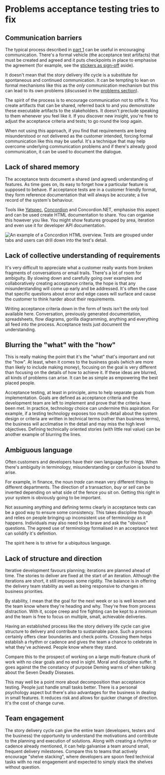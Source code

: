 # Problems acceptance testing tries to fix

## Communication barriers

The typical process described in [part 1](#part1) can be useful in encouraging communication. There's a formal vehicle (the acceptance test artifacts) that must be created and agreed and it puts checkpoints in place to emphasise the agreement (for example, see the [stickers as sign-off](#stickers-as-sign-off-aside) aside).

It doesn't mean that the story delivery life cycle is a substitute for spontaneous and continued communication. It can be tempting to lean on formal mechanisms like this as the _only_ communication mechanism but this can lead to its own problems (discussed in the [problems section](#problems-it-can-cause)).

The spirit of the process is to encourage communication not to stifle it. You create artifacts that can be shared, referred back to and you demonstrate these executable artifacts to the stakeholders. It doesn't preclude speaking to them whenever you feel like it. If you discover new insight, you're free to adjust the acceptance criteria and tests; to go round the loop again.

When not using this approach, if you find that requirements are being misunderstood or not delivered as the customer intended, forcing formal communication like this may be useful. It's a technique that may help overcome underlying communication problems and if there's already good communication, it can be used to document the dialogue.



## Lack of shared memory

The acceptance tests document a shared (and agreed) understanding of features. As time goes on, its easy to forget how a particular feature is supposed to behave. If acceptance tests are in a customer friendly format, they form reference documentation that will always be accurate; a live record of the system's behaviour.

Tools like [Yatspec](http://code.google.com/p/yatspec/), [Concordion](http://concordion.org) and Concordion.NET, emphasise this aspect and can be used create HTML documentation to share. You can organise this however you like. You might show features grouped by area, iteration and even use it for developer API documentation.

![An example of a Concordion HTML overview. Tests are grouped under tabs and users can drill down into the test's detail.](images/concordion/overview_passing.png)



## Lack of collective understanding of requirements

It's very difficult to appreciate what a customer really wants from broken fragments of conversations or email trails. There's a lot of room for ambiguity. By slowing down and carefully going over examples and collaboratively creating acceptance criteria, the hope is that any misunderstanding will come up early and be addressed. It's often the case that specific questions about error and edge cases will surface and cause the customer to think harder about their requirements.

Writing acceptance criteria down in the form of tests isn't the only tool available here. Conversation, previously generated documentation, spreadsheets, flow diagrams, gorilla diagramming, anything and everything all feed into the process. Acceptance tests just document the understanding.



## Blurring the "what" with the "how"

This is really making the point that it's the "what" that's important and not the "how". At least, when it comes to the business goals (which are more than likely to include making money), focusing on the goal is very different than focusing on the details of how to achieve it. If these ideas are blurred, all kinds of problems can arise. It can be as simple as empowering the best placed people.

Acceptance testing, at least in principle, aims to help separate goals from implementation. Goals are defined as acceptance criteria and the development team are left to implement and prove that the criteria have been met. In practice, technology choice can undermine this aspiration. For example, if a testing technology exposes too much detail about the system design or criteria are written in technical terms (rather than business terms), the business will acclimatise in the detail and may miss the high level objectives. Defining technically oriented stories (with little real value) can be another example of blurring the lines.



## Ambiguous language

Often customers and developers have their own language for things. When there's ambiguity in terminology, misunderstanding or confusion is bound to arise.

For example, in finance, the noun _trade_ can mean very different things to different departments. The direction of a transaction, _buy_ or _sell_ can be inverted depending on what side of the fence you sit on. Getting this right in your system is obviously going to be important.

Not assuming anything and defining terms clearly in acceptance tests can be a good way to ensure some consistency. This takes discipline though and relies on people bringing up inconsistent use of terminology as it happens. Individuals may also need to be brave and ask the "obvious" questions. The agreed use of terminology formalised in an acceptance test can solidify it's definition.

The spirit here is to strive for a ubiquitous language.


## Lack of structure and direction

Iterative development favours planning; iterations are planned ahead of time. The stories to deliver are fixed at the start of an iteration. Although the iterations are short, it still imposes some rigidity. The balance is in offering the delivery team stability as well as being responsive to changes in business priorities.

By stability, I mean that the goal for the next week or so is well known and the team know where they're heading and why. They're free from process distraction. With it, scope creep and fire fighting can be kept to a minimum and the team is free to focus on multiple, small, achievable deliveries.

Having an established process like the story delivery life cycle can give structure to delivery and contribute to sustainable pace. Such a process certainly offers clear boundaries and check points. Crossing them helps establish a rhythm or cadence and gives the team a chance to celebrate in what they've achieved. People know where they stand.

Compare this to the prospect of working on a large multi-feature chunk of work with no clear goals and no end in sight. Moral and discipline suffer. It goes against the the constancy of purpose Deming warns of when talking about the Seven Deadly Diseases.

This may well be a point more about decomposition than acceptance testing. People just handle small tasks better. There is a personal psychology aspect but there's also advantages for the business in dealing in small features. It reduces risk and allows for quicker change of direction. It's the cost of change curve.


## Team engagement

The story delivery cycle can give the entire team (developers, testers and the business) the opportunity to understand the motivations and contribute to the planning and execution of solutions. Along with creating a rhythm or cadence already mentioned, it can help galvanise a team around small, frequent delivery milestones. Compare this to teams that actively encourage "shelve stacking", where developers are spoon feed technical tasks with no real engagement and expected to simply stack the shelves without question.

